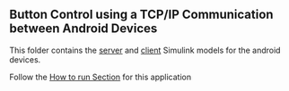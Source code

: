 ## Button Control using a TCP/IP Communication between Android Devices
This folder contains the [server](https://github.com/AqeelJar/Android-Arduino_Face_Detection_Robot/blob/main/Arduino%20Uno%20Robot%20Control/TCP-IP%20Communication/ButtonControlApp_Server.slx) and [client](https://github.com/AqeelJar/Android-Arduino_Face_Detection_Robot/blob/main/Arduino%20Uno%20Robot%20Control/TCP-IP%20Communication/ButtonControlApp_Client.slx) Simulink models for the android devices.

Follow the [How to run Section](https://github.com/AqeelJar/Android-Arduino_Face_Detection_Robot/tree/main#tcpip-communication-between-android-devices) for this application
